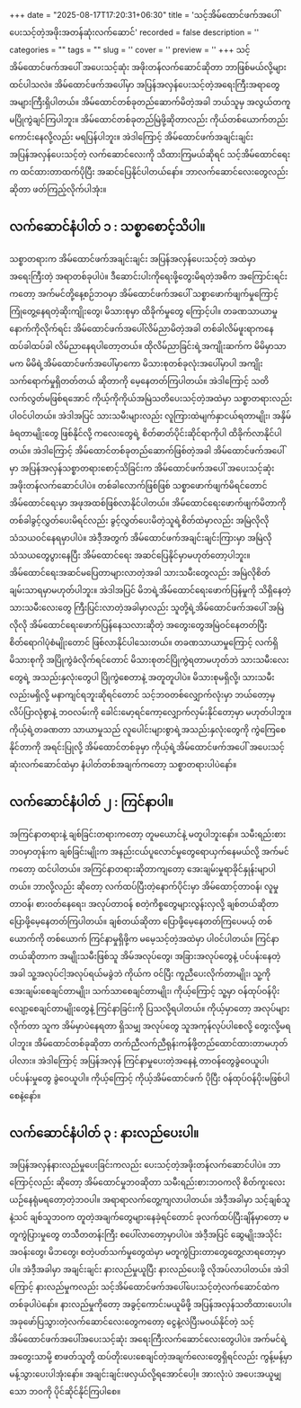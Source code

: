 +++
date = "2025-08-17T17:20:31+06:30"
title = 'သင့်အိမ်ထောင်ဖက်အပေါ် ပေးသင့်တဲ့အဖိုးအတန်ဆုံးလက်ဆောင်'
recorded = false
description = ''
categories = ""
tags = ""
slug = ''
cover = ''
preview = ''
+++
သင့်အိမ်ထောင်ဖက်အပေါ် အပေးသင့်ဆုံး အဖိုးတန်လက်ဆောင်ဆိုတာ ဘာဖြစ်မယ်လို့များ ထင်ပါသလဲ။ အိမ်ထောင်ဖက်အပေါ်မှာ အပြန်အလှန်ပေးသင့်တဲ့အရေးကြီးအရာတွေ အများကြီးရှိပါတယ်။ အိမ်ထောင်တစ်ခုတည်ဆောက်မိတဲ့အခါ ဘယ်သူမှ အလွယ်တကူမပြိုကွဲချင်ကြပါဘူး။ အိမ်ထောင်တစ်ခုတည်မြဲဖို့ဆိုတာလည်း ကိုယ်တစ်ယောက်တည်းကောင်းနေလို့လည်း မရပြန်ပါဘူး။ အဲဒါကြောင့် အိမ်ထောင်ဖက်အချင်းချင်း အပြန်အလှန်ပေးသင့်တဲ့ လက်ဆောင်လေးကို သိထားကြမယ်ဆိုရင် သင့်အိမ်ထောင်ရေးက ထင်ထားတာထက်ပိုပြီး အဆင်ပြေနိုင်ပါတယ်နော်။ ဘာလက်ဆောင်လေးတွေလည်း ဆိုတာ ဖတ်ကြည့်လိုက်ပါအုံး။

## လက်ဆောင်နံပါတ် ၁ : သစ္စာစောင့်သိပါ။
သစ္စာတရားက အိမ်ထောင်ဖက်အချင်းချင်း အပြန်အလှန်ပေးသင့်တဲ့ အထဲမှာ အရေးကြီးတဲ့ အရာတစ်ခုပါပဲ။ ဒီဆောင်းပါးကိုရေးဖို့တွေးမိရတဲ့အဓိက အကြောင်းရင်းကတော့ အက်မင်တို့နေ့စဉ်ဘဝမှာ အိမ်ထောင်ဖက်အပေါ် သစ္စာဖောက်ဖျက်မှုကြောင့် ကြုံတွေ့နေရတဲ့ဆိုးကျိုးတွေ၊ မိသားစုမှာ ထိခိုက်မှုတွေ ကြောင့်ပါ။ တခဏသာယာမှုနောက်ကိုလိုက်ရင်း အိမ်ထောင်ဖက်အပေါ်လိမ်ညာမိတဲ့အခါ တစ်ခါလိမ်ဖူးရာကနေ ထပ်ခါထပ်ခါ လိမ်ညာနေရပါတော့တယ်။ ထိုလိမ်ညာခြင်းရဲ့အကျိုးဆက်က မိမိမှာသာမက မိမိရဲ့အိမ်ထောင်ဖက်အပေါ်မှာကော မိသားစုတစ်ခုလုံးအပေါ်မှာပါ အကျိုးသက်ရောက်မှုရှိတတ်တယ် ဆိုတာကို မေ့နေတတ်ကြပါတယ်။ အဲဒါကြောင့် သတိလက်လွတ်မဖြစ်ရအောင် ကိုယ့်ကိုကိုယ်အမြဲသတိပေးသင့်တဲ့အထဲမှာ သစ္စာတရားလည်း ပါဝင်ပါတယ်။ အဲဒါအပြင် သားသမီးများလည်း လူကြားထဲမျက်နှာငယ်ရတာမျိုး၊ အနှိမ်ခံရတာမျိုးတွေ ဖြစ်နိုင်လို့ ကလေးတွေရဲ့ စိတ်ဓာတ်ပိုင်းဆိုင်ရာကိုပါ ထိခိုက်လာနိုင်ပါတယ်။
အဲဒါကြောင့် အိမ်ထောင်တစ်ခုတည်ဆောက်ဖြစ်တဲ့အခါ အိမ်ထောင်ဖက်အပေါ်မှာ အပြန်အလှန်သစ္စာတရားစောင့်သိခြင်းက အိမ်ထောင်ဖက်အပေါ် အပေးသင့်ဆုံးအဖိုးတန်လက်ဆောင်ပါပဲ။ တစ်ခါလောက်ဖြစ်ဖြစ် သစ္စာဖောက်ဖျက်မိရင်တောင် အိမ်ထောင်ရေးမှာ အဖုအထစ်ဖြစ်လာနိုင်ပါတယ်။ အိမ်ထောင်ရေးဖောက်ဖျက်မိတာကို တစ်ခါခွင့်လွှတ်ပေးမိရင်လည်း ခွင့်လွှတ်ပေးမိတဲ့သူရဲ့စိတ်ထဲမှာလည်း အမြဲလိုလို သံသယဝင်နေရမှာပါပဲ။ အဲဒီ့အတွက် အိမ်ထောင်ဖက်အချင်းချင်းကြားမှာ အမြဲလို သံသယတွေပွားနေပြီး အိမ်ထောင်ရေး အဆင်ပြေနိုင်မှာမဟုတ်တော့ပါဘူး။ အိမ်ထောင်ရေးအဆင်မပြေတာများလာတဲ့အခါ သားသမီးတွေလည်း အမြဲလိုစိတ်ချမ်းသာရမှာမဟုတ်ပါဘူး။ အဲဒါအပြင် မိဘရဲ့အိမ်ထောင်ရေးဖောက်ပြန်မှုကို သိရှိနေတဲ့သားသမီးလေးတွေ ကြီးပြင်းလာတဲ့အခါမှာလည်း သူတို့ရဲ့အိမ်ထောင်ဖက်အပေါ် အမြဲလိုလို အိမ်ထောင်ရေးဖောက်ပြန်နေသလားဆိုတဲ့ အတွေးတွေအမြဲဝင်နေတတ်ပြီး စိတ်ရောဂါပုံစံမျိုးတောင် ဖြစ်လာနိုင်ပါသေးတယ်။
တခဏသာယာမှုကြောင့် လက်ရှိမိသားစုကို အပြိုကွဲခံလိုက်ရင်တောင် မိသားစုတင်ပြိုကွဲရတာမဟုတ်ဘဲ သားသမီးလေးတွေရဲ့ အသည်းနှလုံးတွေပါ ပြိုကွဲစေတာနဲ့ အတူတူပါပဲ။ မိသားစုမရှိလို့၊ သားသမီးလည်းမရှိလို့ မနာကျင်ရဘူးဆိုရင်တောင် သင့်ဘဝတစ်လျှောက်လုံးမှာ ဘယ်တော့မှ လိပ်ပြာလုံစွာနဲ့ ဘဝလမ်းကို ခေါင်းမော့ရင်ကော့လျှောက်လှမ်းနိုင်တော့မှာ မဟုတ်ပါဘူး။ ကိုယ့်ရဲ့တခဏတာ သာယာမှုသည် လူပေါင်းများစွာရဲ့အသည်းနှလုံးတွေကို ကွဲကြေစေနိုင်တာကို အရင်းပြုလို့ အိမ်ထောင်တစ်ခုမှာ ကိုယ့်ရဲ့အိမ်ထောင်ဖက်အပေါ် အပေးသင့်ဆုံးလက်ဆောင်ထဲမှာ နံပါတ်တစ်အချက်ကတော့ သစ္စာတရားပါပဲနော်။

## လက်ဆောင်နံပါတ် ၂ : ကြင်နာပါ။
အကြင်နာတရားနဲ့ ချစ်ခြင်းတရားကတော့ တူမယောင်နဲ့ မတူပါဘူးနော်။ သမီးရည်းစားဘဝမှာတုန်းက ချစ်ခြင်းမျိုးက အနည်းငယ်ပူလောင်မှုတွေရောယှက်နေမယ်လို့ အက်မင်ကတော့ ထင်ပါတယ်။ အကြင်နာတရားဆိုတာကျတော့ အေးချမ်းမှုရာခိုင်နှုန်းမျာပါတယ်။ ဘာလို့လည်း ဆိုတော့ လက်ထပ်ပြီးတဲ့နောက်ပိုင်းမှာ အိမ်ထောင့်တာဝန်၊ လူမှုတာဝန်၊ စားဝတ်နေရေး၊ အလုပ်တာဝန် စတဲ့ကိစ္စတွေများလွန်းလှလို့ ချစ်တယ်ဆိုတာ ပြောဖို့မေ့နေတတ်ကြပါတယ်။ ချစ်တယ်ဆိုတာ ပြောဖို့မေ့နေတတ်ကြပေမယ့် တစ်ယောက်ကို တစ်ယောက် ကြင်နာမှုရှိဖို့က မမေ့သင့်တဲ့အထဲမှာ ပါဝင်ပါတယ်။ ကြင်နာတယ်ဆိုတာက အမျိုးသမီးဖြစ်သူ အိမ်အလုပ်တွေ၊ အခြားအလုပ်တွေနဲ့ ပင်ပန်းနေတဲ့အခါ သူ့အလုပ်ငါ့အလုပ်ရယ်မခွဲဘဲ ကိုယ်က ဝင်ပြီး ကူညီပေးလိုက်တာမျိုး၊ သူ့ကို အေးချမ်းစေချင်တာမျိုး၊ သက်သာစေချင်တာမျိုး၊ ကိုယ့်ကြောင့် သူ့မှာ ဝန်ထုပ်ဝန်ပိုးလျော့စေချင်တာမျိုးတွေနဲ့ ကြင်နာခြင်းကို ပြသလို့ရပါတယ်။ ကိုယ့်မှာတော့ အလုပ်များလိုက်တာ သူက အိမ်မှာပဲနေရတာ ရှိသမျှ အလုပ်တွေ သူအကုန်လုပ်ပါစေလို့ တွေးလို့မရပါဘူး။ အိမ်ထောင်တစ်ခုဆိုတာ တက်ညီလက်ညီရုန်းကန်ဖို့တည်ထောင်ထားတာမဟုတ်ပါလား။ အဲဒါကြောင့် အပြန်အလှန် ကြင်နာမှုပေးတဲ့အနေနဲ့ တာဝန်တွေခွဲဝေယူပါ၊ ပင်ပန်းမှုတွေ ခွဲဝေယူပါ။ ကိုယ့်ကြောင့် ကိုယ့်အိမ်ထောင်ဖက် ပိုပြီး ဝန်ထုပ်ဝန်ပိုးမဖြစ်ပါစေနဲ့နော်။

## လက်ဆောင်နံပါတ် ၃ : နားလည်ပေးပါ။
အပြန်အလှန်နားလည်မှုပေးခြင်းကလည်း ပေးသင့်တဲ့အဖိုးတန်လက်ဆောင်ပါပဲ။ ဘာကြောင့်လည်း ဆိုတော့ အိမ်ထောင်မှုဘဝဆိုတာ သမီးရည်းစားဘဝကလို စိတ်ကူးလေးယဉ်နေရုံမရတော့တဲ့ဘဝပါ။ အရာရာလက်တွေ့ကျလာပါတယ်။ အဲဒီ့အခါမှာ သင့်ချစ်သူနဲ့သင် ချစ်သူဘဝက တူတဲ့အချက်တွေများနေခဲ့ရင်တောင် ခုလက်ထပ်ပြီးချိန်မှာတော့ မတူကွဲပြားမှုတွေ တသီတတန်းကြီး စပေါ်လာတော့မှာပါပဲ။ အဲဒီ့အပြင် ဆွေမျိုးအသိုင်းအဝန်းတွေ၊ မိဘတွေ၊ စတဲ့ပတ်သက်မှုတွေထဲမှာ မတူကွဲပြားတာတွေတွေ့လာရတော့မှာပါ။ အဲဒီ့အခါမှာ အချင်းချင်း နားလည်မှုယူပြီး နားလည်ပေးဖို့ လိုအပ်လာပါတယ်။ အဲဒါကြောင့် နားလည်မှုကလည်း သင့်အိမ်ထောင်ဖက်အပေါ်ပေးသင့်တဲ့လက်ဆောင်ထဲက တစ်ခုပါပဲနော်။ နားလည်မှုကိုတော့ အခွင့်ကောင်းမယူမိဖို့ အပြန်အလှန်သတိထားပေးပါ။
အခုဖော်ပြသွားတဲ့လက်ဆောင်လေးတွေကတော့ ငွေနဲ့လဲပြီးမဝယ်နိုင်တဲ့ သင့်အိမ်ထောင်ဖက်အပေါ်အပေးသင့်ဆုံး အရေးကြီးလက်ဆောင်လေးတွေပါပဲ။ အက်မင်ရဲ့အတွေးသာမို့ စာဖတ်သူတို့ ထပ်တိုးပေးစေချင်တဲ့အချက်လေးတွေရှိရင်လည်း ကွန့်မန့်မှာ မန့်သွားပေးပါအုံးနော်။ အချင်းချင်းဖလှယ်လို့ရအောင်ပေါ့။
အားလုံးပဲ အပေးအယူမျှသော ဘဝကို ပိုင်ဆိုင်နိုင်ကြပါစေ။